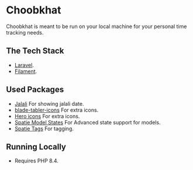 # Choobkhat

Choobkhat is meant to be run on your local machine for your personal time tracking needs.

## The Tech Stack

- [Laravel](https://laravel.com/).
- [Filament](https://filamentphp.com/).

## Used Packages

- [Jalali](https://filamentphp.com/plugins/mokhosh-jalali) For showing jalali date.
- [blade-tabler-icons](https://github.com/anodyne/blade-tabler-icons) For extra icons.
- [Hero icons](https://heroicons.com/) For extra icons.
- [Spatie Model States](https://spatie.be/docs/laravel-model-states/v2/01-introduction) For Advanced state support for models.
- [Spatie Tags](https://spatie.be/docs/laravel-tags/v4/introduction) For tagging.

## Running Locally

- Requires PHP 8.4.
